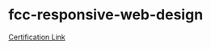 # fcc-responsive-web-design

[Certification Link](https://www.freecodecamp.org/certification/ravichandran42/responsive-web-design)